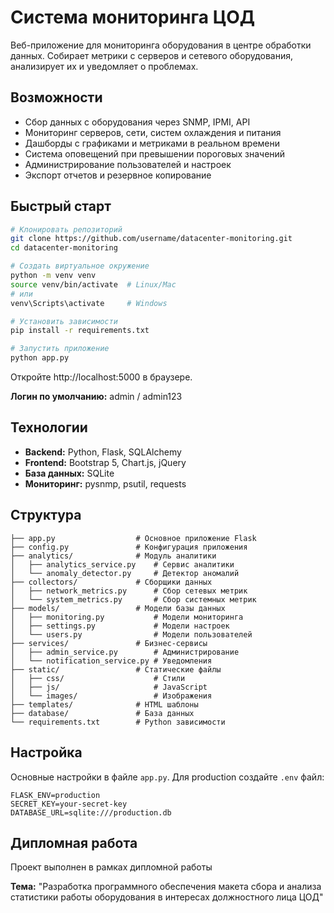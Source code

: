 # Система мониторинга ЦОД

Веб-приложение для мониторинга оборудования в центре обработки данных. Собирает метрики с серверов и сетевого оборудования, анализирует их и уведомляет о проблемах.

## Возможности

- Сбор данных с оборудования через SNMP, IPMI, API
- Мониторинг серверов, сети, систем охлаждения и питания
- Дашборды с графиками и метриками в реальном времени
- Система оповещений при превышении пороговых значений
- Администрирование пользователей и настроек
- Экспорт отчетов и резервное копирование

## Быстрый старт

```bash
# Клонировать репозиторий
git clone https://github.com/username/datacenter-monitoring.git
cd datacenter-monitoring

# Создать виртуальное окружение
python -m venv venv
source venv/bin/activate  # Linux/Mac
# или
venv\Scripts\activate     # Windows

# Установить зависимости
pip install -r requirements.txt

# Запустить приложение
python app.py
```

Откройте http://localhost:5000 в браузере.

**Логин по умолчанию:** admin / admin123

## Технологии

- **Backend:** Python, Flask, SQLAlchemy
- **Frontend:** Bootstrap 5, Chart.js, jQuery
- **База данных:** SQLite
- **Мониторинг:** pysnmp, psutil, requests

## Структура

```
├── app.py                  # Основное приложение Flask
├── config.py               # Конфигурация приложения
├── analytics/              # Модуль аналитики
│   ├── analytics_service.py    # Сервис аналитики
│   └── anomaly_detector.py     # Детектор аномалий
├── collectors/             # Сборщики данных
│   ├── network_metrics.py      # Сбор сетевых метрик
│   └── system_metrics.py       # Сбор системных метрик
├── models/                 # Модели базы данных
│   ├── monitoring.py           # Модели мониторинга
│   ├── settings.py             # Модели настроек
│   └── users.py                # Модели пользователей
├── services/               # Бизнес-сервисы
│   ├── admin_service.py        # Администрирование
│   └── notification_service.py # Уведомления
├── static/                 # Статические файлы
│   ├── css/                    # Стили
│   ├── js/                     # JavaScript
│   └── images/                 # Изображения
├── templates/              # HTML шаблоны
├── database/               # База данных
└── requirements.txt        # Python зависимости
```

## Настройка

Основные настройки в файле `app.py`. Для production создайте `.env` файл:

```
FLASK_ENV=production
SECRET_KEY=your-secret-key
DATABASE_URL=sqlite:///production.db
```

## Дипломная работа

Проект выполнен в рамках дипломной работы

**Тема:** "Разработка программного обеспечения макета сбора и анализа статистики работы оборудования в интересах должностного лица ЦОД"